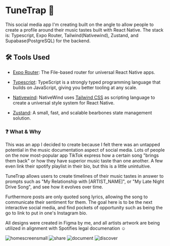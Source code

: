 # TuneTrap 🚀

This social media app I'm creating built on the angle to allow people to create a profile around their music tastes built with React Native. The stack is: Typescript, Expo Router, Tailwind(Nativewind), Zustand, and Supabase(PostgreSQL) for the backend.

## 🛠️ Tools Used

- [Expo Router](https://github.com/expo/router): The File-based router for universal React Native apps.

- [Typescript](https://www.typescriptlang.org/): TypeScript is a strongly typed programming language that builds on JavaScript, giving you better tooling at any scale.

- [Nativewind](https://www.nativewind.dev/): NativeWind uses [Tailwind CSS](https://tailwindcss.com/) as scripting language to create a universal style system for React Native.

- [Zustand](https://docs.pmnd.rs/zustand/getting-started/introduction): A small, fast, and scalable bearbones state management solution.

### ❓ What & Why

This was an app I decided to create because I felt there was an untapped potential in the music documentation aspect of social media. Lots of people on the now most-popular app TikTok express how a certain song "brings them back" or how they have superior music taste than one another. A few even link their spotify playlist in their bio, but this is a little unintuitive.

TuneTrap allows users to create timelines of their music tastes in answer to prompts such as "My Relationship with [ARTIST_NAME]", or "My Late Night Drive Song", and see how it evolves over time.

Furthermore posts are only quoted song lyrics, allowing the song to communicate their sentiment for them. The goal here is to be the next interactive social media, and find pockets of opportunity such as being the go to link to put in one's Instagram bio.

All designs were created in Figma by me, and all artists artwork are being utilized in alignment with Spotifies legal documenation ☺️

![homescreensmall](https://github.com/mikesteroonie/tunetrap/assets/86593468/ebba370e-4a84-4f7c-8ec7-1a56c225a850)
![share](https://github.com/mikesteroonie/tunetrap/assets/86593468/49ba97bd-372f-4072-81c2-37ca0c4807d0)
![document](https://github.com/mikesteroonie/tunetrap/assets/86593468/de99f6be-29b0-4722-ba7e-dae6518d63e2)
![discover](https://github.com/mikesteroonie/tunetrap/assets/86593468/2a74f193-0ef1-41a5-bf6f-f9a3b6dc6036)

